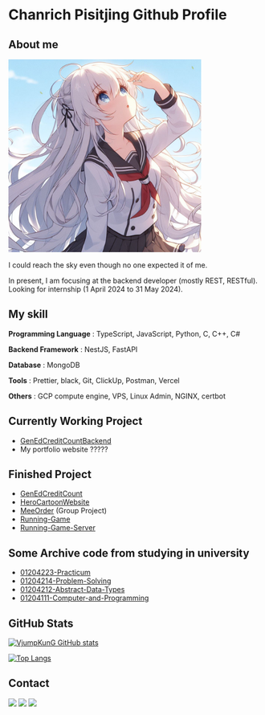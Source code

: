 # Chanrich Pisitjing Github Profile

## About me

<img src="img/_2186468d-6d78-4f3d-8ddb-c791db63d0da.jpg" width=384 height=384 alt="AI generated Content">

I could reach the sky even though no one expected it of me.

In present, I am focusing at the backend developer (mostly REST, RESTful). Looking for internship (1 April 2024 to 31 May 2024).

## My skill
**Programming Language** : TypeScript, JavaScript, Python, C, C++, C#

**Backend Framework** : NestJS, FastAPI

**Database** : MongoDB

**Tools** : Prettier, black, Git, ClickUp, Postman, Vercel

**Others** :  GCP compute engine, VPS, Linux Admin, NGINX, certbot

## Currently Working Project

- [GenEdCreditCountBackend](https://github.com/Vjumpkung/GenEdCreditCountBackend)
- My portfolio website ?????

## Finished Project 

- [GenEdCreditCount](https://github.com/Vjumpkung/GenEdCreditCount)
- [HeroCartoonWebsite](https://github.com/Vjumpkung/HeroCartoonWebsite)
- [MeeOrder](https://github.com/meeorder/meeorder-backend) (Group Project)
- [Running-Game](https://github.com/Vjumpkung/Running-Game)
- [Running-Game-Server](https://github.com/Vjumpkung/Running-Game-Server)


## Some Archive code from studying in university

- [01204223-Practicum](https://github.com/Vjumpkung/practicum_final)
- [01204214-Problem-Solving](https://github.com/Vjumpkung/01204214-Problem-Solving)
- [01204212-Abstract-Data-Types](https://github.com/Vjumpkung/Abstract-Data-Types)
- [01204111-Computer-and-Programming](https://github.com/Vjumpkung/01204111)

## GitHub Stats

[![VjumpKunG GitHub stats](https://github-readme-stats.vercel.app/api?username=vjumpkung)](https://github.com/anuraghazra/github-readme-stats)

[![Top Langs](https://github-readme-stats.vercel.app/api/top-langs/?username=vjumpkung)](https://github.com/anuraghazra/github-readme-stats)

## Contact

<a href="https://www.facebook.com/chanrich.pisitjing"><img src="https://upload.wikimedia.org/wikipedia/commons/thumb/b/b8/2021_Facebook_icon.svg/2048px-2021_Facebook_icon.svg.png" width=48/></a>
<a href="https://line.me/ti/p/0MLKWvAmSQ"><img src="https://cdn-icons-png.flaticon.com/512/124/124027.png" width=48/></a>
<a href="https://www.linkedin.com/in/chanrichpisitjing/"><img src="https://upload.wikimedia.org/wikipedia/commons/thumb/8/81/LinkedIn_icon.svg/2048px-LinkedIn_icon.svg.png" width=48></a>

